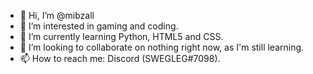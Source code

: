 - 👋 Hi, I’m @mibzall
- 👀 I’m interested in gaming and coding.
- 🌱 I’m currently learning Python, HTML5 and CSS.
- 💞️ I’m looking to collaborate on nothing right now, as I'm still learning.
- 📫 How to reach me: Discord (SWEGLEG#7098).


<!---
mibzall/mibzall is a ✨ special ✨ repository because its `README.md` (this file) appears on your GitHub profile.
You can click the Preview link to take a look at your changes.
--->
